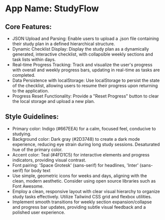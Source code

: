 # **App Name**: StudyFlow

## Core Features:

- JSON Upload and Parsing: Enable users to upload a .json file containing their study plan in a defined hierarchical structure.
- Dynamic Checklist Display: Display the study plan as a dynamically generated, interactive checklist, with collapsible weekly sections and task lists within days.
- Real-time Progress Tracking: Track and visualize the user's progress with overall and weekly progress bars, updating in real-time as tasks are completed.
- Data Persistence with localStorage: Use localStorage to persist the state of the checklist, allowing users to resume their progress upon returning to the application.
- Progress Reset Functionality: Provide a "Reset Progress" button to clear the local storage and upload a new plan.

## Style Guidelines:

- Primary color: Indigo (#667EEA) for a calm, focused feel, conducive to studying.
- Background color: Dark gray (#2D3748) to create a dark mode experience, reducing eye strain during long study sessions. Desaturated hue of the primary color.
- Accent color: Teal (#4FD1C5) for interactive elements and progress indicators, providing visual contrast. 
- Font pairing: 'Space Grotesk' (sans-serif) for headlines, 'Inter' (sans-serif) for body text
- Use simple, geometric icons for weeks and days, aligning with the clean, modern aesthetic. Consider using open source libraries such as Font Awesome.
- Employ a clean, responsive layout with clear visual hierarchy to organize study tasks effectively. Utilize Tailwind CSS grid and flexbox utilities.
- Implement smooth transitions for weekly section expansion/collapse and progress bar updates, providing subtle visual feedback and a polished user experience.